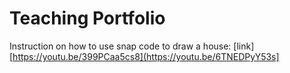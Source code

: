 # Teaching Portfolio

Instruction on how to use snap code to draw a house: [link][https://youtu.be/399PCaa5cs8](https://youtu.be/6TNEDPyY53s]
